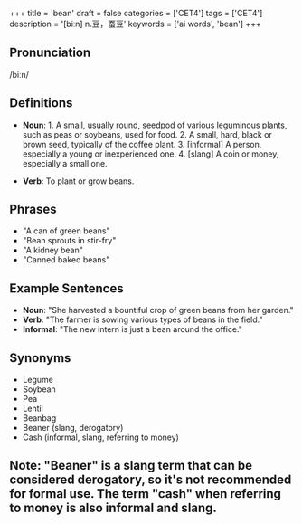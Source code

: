 +++
title = 'bean'
draft = false
categories = ['CET4']
tags = ['CET4']
description = '[biːn] n.豆，蚕豆'
keywords = ['ai words', 'bean']
+++

## Pronunciation
/biːn/

## Definitions
- **Noun**: 1. A small, usually round, seedpod of various leguminous plants, such as peas or soybeans, used for food. 2. A small, hard, black or brown seed, typically of the coffee plant. 3. [informal] A person, especially a young or inexperienced one. 4. [slang] A coin or money, especially a small one.

- **Verb**: To plant or grow beans.

## Phrases
- "A can of green beans"
- "Bean sprouts in stir-fry"
- "A kidney bean"
- "Canned baked beans"

## Example Sentences
- **Noun**: "She harvested a bountiful crop of green beans from her garden."
- **Verb**: "The farmer is sowing various types of beans in the field."
- **Informal**: "The new intern is just a bean around the office."

## Synonyms
- Legume
- Soybean
- Pea
- Lentil
- Beanbag
- Beaner (slang, derogatory)
- Cash (informal, slang, referring to money)

## Note: "Beaner" is a slang term that can be considered derogatory, so it's not recommended for formal use. The term "cash" when referring to money is also informal and slang.
